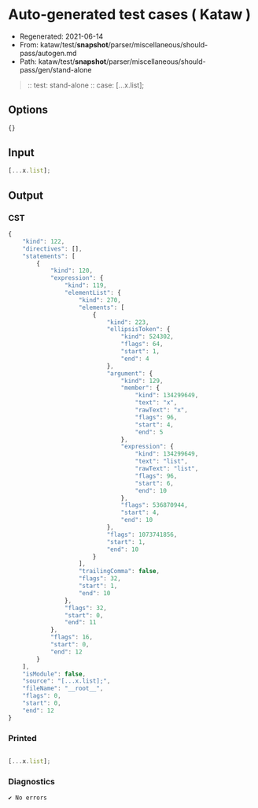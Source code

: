 # Auto-generated test cases ( Kataw )
- Regenerated: 2021-06-14
- From: kataw/test/__snapshot__/parser/miscellaneous/should-pass/autogen.md
- Path: kataw/test/__snapshot__/parser/miscellaneous/should-pass/gen/stand-alone
> :: test: stand-alone
> :: case: [...x.list];
## Options

`````js
{}
`````
## Input

`````js
[...x.list];
`````
## Output

### CST

```javascript
{
    "kind": 122,
    "directives": [],
    "statements": [
        {
            "kind": 120,
            "expression": {
                "kind": 119,
                "elementList": {
                    "kind": 270,
                    "elements": [
                        {
                            "kind": 223,
                            "ellipsisToken": {
                                "kind": 524302,
                                "flags": 64,
                                "start": 1,
                                "end": 4
                            },
                            "argument": {
                                "kind": 129,
                                "member": {
                                    "kind": 134299649,
                                    "text": "x",
                                    "rawText": "x",
                                    "flags": 96,
                                    "start": 4,
                                    "end": 5
                                },
                                "expression": {
                                    "kind": 134299649,
                                    "text": "list",
                                    "rawText": "list",
                                    "flags": 96,
                                    "start": 6,
                                    "end": 10
                                },
                                "flags": 536870944,
                                "start": 4,
                                "end": 10
                            },
                            "flags": 1073741856,
                            "start": 1,
                            "end": 10
                        }
                    ],
                    "trailingComma": false,
                    "flags": 32,
                    "start": 1,
                    "end": 10
                },
                "flags": 32,
                "start": 0,
                "end": 11
            },
            "flags": 16,
            "start": 0,
            "end": 12
        }
    ],
    "isModule": false,
    "source": "[...x.list];",
    "fileName": "__root__",
    "flags": 0,
    "start": 0,
    "end": 12
}
```

### Printed

```javascript

[...x.list];
```

### Diagnostics

```javascript
✔ No errors
```

